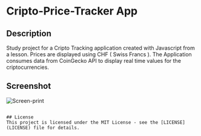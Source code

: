 # Cripto-Price-Tracker App

## Description
Study project for a Cripto Tracking application created with Javascript from a lesson.
Prices are displayed using CHF ( Swiss Francs ).
The Application consumes data from CoinGecko API to display real time values for the criptocurrencies.



## Screenshot

![Screen-print](https://github.com/user-attachments/assets/34383c79-770b-48ef-857b-73d50def76d0)

```

## License
This project is licensed under the MIT License - see the [LICENSE](LICENSE) file for details.

